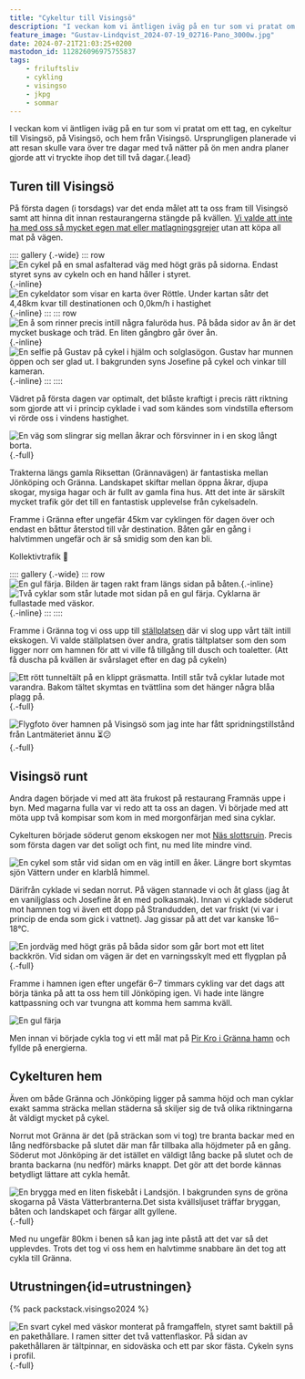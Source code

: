 ```yaml
---
title: "Cykeltur till Visingsö"
description: "I veckan kom vi äntligen iväg på en tur som vi pratat om ett tag, en cykeltur till Visingsö, på Visingsö, och hem från Visingsö. Ursprungligen planerade vi att resan skulle vara över tre dagar med två nätter på ön men andra planer gjorde att vi tryckte ihop det till två dagar."
feature_image: "Gustav-Lindqvist_2024-07-19_02716-Pano_3000w.jpg"
date: 2024-07-21T21:03:25+0200
mastodon_id: 112826096975755837
tags:
    - friluftsliv
    - cykling
    - visingso
    - jkpg
    - sommar
---
```


I veckan kom vi äntligen iväg på en tur som vi pratat om ett tag, en cykeltur till Visingsö, på Visingsö, och hem från Visingsö. Ursprungligen planerade vi att resan skulle vara över tre dagar med två nätter på ön men andra planer gjorde att vi tryckte ihop det till två dagar.{.lead}

## Turen till Visingsö

På första dagen (i torsdags) var det enda målet att ta oss fram till Visingsö samt att hinna dit innan restaurangerna stängde på kvällen. [Vi valde att inte ha med oss så mycket egen mat eller matlagningsgrejer](#utrustningen) utan att köpa all mat på vägen.

:::: gallery {.-wide}
::: row
![En cykel på en smal asfalterad väg med högt gräs på sidorna. Endast styret syns av cykeln och en hand håller i styret.](20240718_125424_3000w.jpg){.-inline}
![En cykeldator som visar en karta över Röttle. Under kartan såtr det 4,48km kvar till destinationen och 0,0km/h i hastighet](20240718_151951_3000w.jpg){.-inline}
:::
::: row
![En å som rinner precis intill några faluröda hus. På båda sidor av ån är det mycket buskage och träd. En liten gångbro går över ån.](20240718_151739.jpg){.-inline}
![En selfie på Gustav på cykel i hjälm och solglasögon. Gustav har munnen öppen och ser glad ut. I bakgrunden syns Josefine på cykel och vinkar till kameran.](original_bc77c6a9-3511-42ee-b3e3-f702002f5d53_20240718_154320_3000w.jpg){.-inline}
:::
::::

Vädret på första dagen var optimalt, det blåste kraftigt i precis rätt riktning som gjorde att vi i princip cyklade i vad som kändes som vindstilla eftersom vi rörde oss i vindens hastighet.

![En väg som slingrar sig mellan åkrar och försvinner in i en skog långt borta.](Gustav-Lindqvist_2024-07-18_02650-Pano_3000w.jpg){.-full}

Trakterna längs gamla Riksettan (Grännavägen) är fantastiska mellan Jönköping och Gränna. Landskapet skiftar mellan öppna åkrar, djupa skogar, mysiga hagar och är fullt av gamla fina hus. Att det inte är särskilt mycket trafik gör det till en fantastisk upplevelse från cykelsadeln.

Framme i Gränna efter ungefär 45km var cyklingen för dagen över och endast en båttur återstod till vår destination. Båten går en gång i halvtimmen ungefär och är så smidig som den kan bli.

Kollektivtrafik 💚

:::: gallery {.-wide}
::: row
![En gul färja. Bilden är tagen rakt fram längs sidan på båten.](20240718_163257_3000w.jpg){.-inline}
![Två cyklar som står lutade mot sidan på en gul färja. Cyklarna är fullastade med väskor.](Gustav-Lindqvist_2024-07-18_02671-Pano_3000w.jpg){.-inline}
:::
::::

Framme i Gränna tog vi oss upp till [ställplatsen](https://talt.visingsostallplats.se/) där vi slog upp vårt tält intill ekskogen. Vi valde ställplatsen över andra, gratis tältplatser som den som ligger norr om hamnen för att vi ville få tillgång till dusch och toaletter. (Att få duscha på kvällen är svårslaget efter en dag på cykeln)

![Ett rött tunneltält på en klippt gräsmatta. Intill står två cyklar lutade mot varandra. Bakom tältet skymtas en tvättlina som det hänger några blåa plagg på.](Gustav-Lindqvist_2024-07-18_02701-Pano_3000w.jpg "Vårt fina nya tält ❤️"){.-full}

![Flygfoto över hamnen på Visingsö som jag inte har fått spridningstillstånd från Lantmäteriet ännu ⏳️😕](){.-full}

## Visingsö runt

Andra dagen började vi med att äta frukost på restaurang Framnäs uppe i byn. Med magarna fulla var vi redo att ta oss an dagen. Vi började med att möta upp två kompisar som kom in med morgonfärjan med sina cyklar.

Cykelturen började söderut genom ekskogen ner mot [Näs slottsruin](https://sv.wikipedia.org/wiki/N%C3%A4s_slott). Precis som första dagen var det soligt och fint, nu med lite mindre vind.

![En cykel som står vid sidan om en väg intill en åker. Längre bort skymtas sjön Vättern under en klarblå himmel.](20240719_111325_3000w.jpg)

Därifrån cyklade vi sedan norrut. På vägen stannade vi och åt glass (jag åt en vaniljglass och Josefine åt en med polkasmak). Innan vi cyklade söderut mot hamnen tog vi även ett dopp på Strandudden, det var friskt (vi var i princip de enda som gick i vattnet). Jag gissar på att det var kanske 16–18°C.

![En jordväg med högt gräs på båda sidor som går bort mot ett litet backkrön. Vid sidan om vägen är det en varningsskylt med ett flygplan på](Gustav-Lindqvist_2024-07-19_02724-Pano_3000w.jpg "En väg intill flygfältet och golfbanan på norra änden av ön."){.-full}

Framme i hamnen igen efter ungefär 6–7 timmars cykling var det dags att börja tänka på att ta oss hem till Jönköping igen. Vi hade inte längre kattpassning och var tvungna att komma hem samma kväll.

![En gul färja](20240719_164449_3000w.jpg)

Men innan vi började cykla tog vi ett mål mat på [Pir Kro i Gränna hamn](https://www.pirkro.se/) och fyllde på energierna.

## Cykelturen hem

Även om både Gränna och Jönköping ligger på samma höjd och man cyklar exakt samma sträcka mellan städerna så skiljer sig de två olika riktningarna åt väldigt mycket på cykel.

Norrut mot Gränna är det (på sträckan som vi tog) tre branta backar med en lång nedförsbacke på slutet där man får tillbaka alla höjdmeter på en gång. Söderut mot Jönköping är det istället en väldigt lång backe på slutet och de branta backarna (nu nedför) märks knappt. Det gör att det borde kännas betydligt lättare att cykla hemåt.

![En brygga med en liten fiskebåt i Landsjön. I bakgrunden syns de gröna skogarna på Västa Vätterbranterna.Det sista kvällsljuset träffar bryggan, båten och landskapet och färgar allt gyllene.](Gustav-Lindqvist_2024-07-19_02765-Pano_3000w.jpg){.-full}

Med nu ungefär 80km i benen så kan jag inte påstå att det var så det upplevdes. Trots det tog vi oss hem en halvtimme snabbare än det tog att cykla till Gränna.

## Utrustningen{id=utrustningen}

{% pack packstack.visingso2024 %}

![En svart cykel med väskor monterat på framgaffeln, styret samt baktill på en pakethållare. I ramen sitter det två vattenflaskor. På sidan av pakethållaren är tältpinnar, en sidoväska och ett par skor fästa. Cykeln syns i profil.](Gustav-Lindqvist_2024-07-19_02762-Pano_3000w.jpg "Trotjänaren"){.-full}
